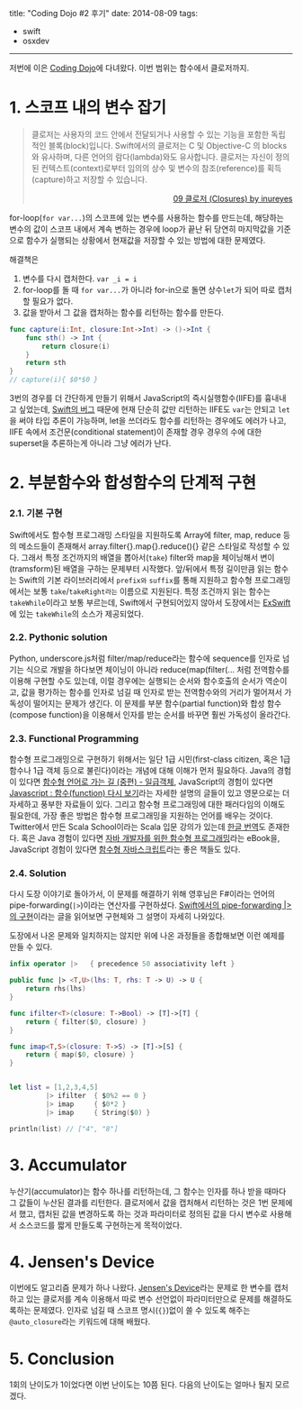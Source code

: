 title: "Coding Dojo #2 후기"
date: 2014-08-09
tags:
- swift
- osxdev
---

저번에 이은 [Coding Dojo](http://osxdev.org/forum/index.php?threads/8-6-swift-%EC%BD%94%EB%94%A9%EB%8F%84%EC%9E%A5-2%ED%9A%8C-%EA%B3%B5%EC%A7%80.373/)에 다녀왔다. 이번 범위는 함수에서 클로저까지.

# 1. 스코프 내의 변수 잡기

> 클로저는 사용자의 코드 안에서 전달되거나 사용할 수 있는 기능을 포함한 독립적인 블록(block)입니다. Swift에서의 클로저는 C 및 Objective-C 의 blocks와 유사하며, 다른 언어의 람다(lambda)와도 유사합니다. 클로저는 자신이 정의된 컨텍스트(context)로부터 임의의 상수 및 변수의 참조(reference)를 획득(capture)하고 저장할 수 있습니다.
> 
> [09 클로저 (Closures) by inureyes](http://seoh.github.io/Swift-Korean/#09-closures-)

for-loop(`for var...`)의 스코프에 있는 변수를 사용하는 함수를 만드는데, 해당하는 변수의 값이 스코프 내에서 계속 변하는 경우에 loop가 끝난 뒤 당연히 마지막값을 기준으로 함수가 실행되는 상황에서 현재값을 저장할 수 있는 방법에 대한 문제였다.

해결책은

1. 변수를 다시 캡처한다. `var _i = i`
2. for-loop를 돌 때 `for var...`가 아니라 for-in으로 돌면 상수`let`가 되어 따로 캡처할 필요가 없다.
3. 값을 받아서 그 값을 캡처하는 함수를 리턴하는 함수를 만든다.

```swift
func capture(i:Int, closure:Int->Int) -> ()->Int {  
    func sth() -> Int {
        return closure(i)
    }
    return sth
}
// capture(i){ $0*$0 }
```

3번의 경우를 더 간단하게 만들기 위해서 JavaScript의 즉시실행함수(IIFE)를 흉내내고 싶었는데, [Swift의 버그](http://stackoverflow.com/questions/25163311/type-inference-of-iife-in-swift) 때문에 현재 단순히 값만 리턴하는 IIFE도 `var`는 안되고 `let`을 써야 타입 추론이 가능하며, let을 쓰더라도 함수를 리턴하는 경우에도 에러가 나고, IIFE 속에서 조건문(conditional statement)이 존재할 경우 경우의 수에 대한 superset을 추론하는게 아니라 그냥 에러가 난다.

# 2. 부분함수와 합성함수의 단계적 구현

### 2.1. 기본 구현
Swift에서도 함수형 프로그래밍 스타일을 지원하도록 Array에 filter, map, reduce 등의 메소드들이 존재해서 array.filter{}.map{}.reduce(){} 같은 스타일로 작성할 수 있다. 그래서 특정 조건까지의 배열을 뽑아서(`take`) filter와 map을 체이닝해서 변이(tramsform)된 배열을 구하는 문제부터 시작했다. 앞/뒤에서 특정 길이만큼 읽는 함수는 Swift의 기본 라이브러리에서 `prefix와` `suffix`를 통해 지원하고 함수형 프로그래밍에서는 보통 `take`/`takeRight라는` 이름으로 지원된다. 특정 조건까지 읽는 함수는 `takeWhile`이라고 보통 부르는데, Swift에서 구현되어있지 않아서 도장에서는 [ExSwift](https://github.com/pNre/ExSwift/#instance-methods)에 있는 `takeWhile`의 소스가 제공되었다.

### 2.2. Pythonic solution
Python, underscore.js처럼 filter/map/reduce라는 함수에 sequence를 인자로 넘기는 식으로 개발을 하다보면 체이닝이 아니라 reduce(map(filter(... 처럼 전역함수를 이용해 구현할 수도 있는데, 이럴 경우에는 실행되는 순서와 함수호출의 순서가 역순이고, 값을 평가하는 함수를 인자로 넘길 때 인자로 받는 전역함수와의 거리가 멀어져서 가독성이 떨어지는 문제가 생긴다. 이 문제를 부분 함수(partial function)와 합성 함수(compose function)을 이용해서 인자를 받는 순서를 바꾸면 훨씬 가독성이 올라간다.

### 2.3. Functional Programming
함수형 프로그래밍으로 구현하기 위해서는 일단 1급 시민(first-class citizen, 혹은 1급 함수나 1급 객체 등으로 불린다)이라는 개념에 대해 이해가 먼저 필요하다. Java의 경험이 있다면 [함수형 언어로 가는 길 (중편) - 일급객체](http://blog.doortts.com/135), JavaScript의 경험이 있다면 [Javascript : 함수(function) 다시 보기](http://www.nextree.co.kr/p4150/)라는 자세한 설명의 글들이 있고 영문으로는 더 자세하고 풍부한 자료들이 있다. 그리고 함수형 프로그래밍에 대한 패러다임의 이해도 필요한데, 가장 좋은 방법은 함수형 프로그래밍을 지원하는 언어를 배우는 것이다. Twitter에서 만든 Scala School이라는 Scala 입문 강의가 있는데 [한글 번역](http://twitter.github.io/scala_school/ko)도 존재한다. 혹은 Java 경험이 있다면 [자바 개발자를 위한 함수형 프로그래밍](http://www.hanbit.co.kr/ebook/look.html?isbn=9788979149678)라는 eBook을, JavaScript 경험이 있다면 [함수형 자바스크립트](http://www.hanbit.co.kr/book/look.html?isbn=978-89-6848-079-9)라는 좋은 책들도 있다.

### 2.4. Solution
다시 도장 이야기로 돌아가서, 이 문제를 해결하기 위해 영후님은 F#이라는 언어의 pipe-forwarding(`|>`)이라는 연산자를 구현하셨다. [Swift에서의 pipe-forwarding |>의 구현](http://undefinedvalue.com/2014/07/13/fs-pipe-forward-operator-swift)이라는 글을 읽어보면 구현체와 그 설명이 자세히 나와있다.

도장에서 나온 문제와 일치하지는 않지만 위에 나온 과정들을 종합해보면 이런 예제를 만들 수 있다.

```swift
infix operator |>   { precedence 50 associativity left }

public func |> <T,U>(lhs: T, rhs: T -> U) -> U {  
    return rhs(lhs)
}

func ifilter<T>(closure: T->Bool) -> [T]->[T] {  
    return { filter($0, closure) }
}

func imap<T,S>(closure: T->S) -> [T]->[S] {  
    return { map($0, closure) }
}


let list = [1,2,3,4,5]  
         |> ifilter  { $0%2 == 0 }
         |> imap     { $0*2 }
         |> imap     { String($0) }

println(list) // ["4", "8"]  
```

# 3. Accumulator
누산기(accumulator)는 함수 하나를 리턴하는데, 그 함수는 인자를 하나 받을 때마다 그 값들이 누산된 결과를 리턴한다. 클로저에서 값을 캡처해서 리턴하는 것은 1번 문제에서 했고, 캡처된 값을 변경하도록 하는 것과 파라미터로 정의된 값을 다시 변수로 사용해서 소스코드를 짧게 만들도록 구현하는게 목적이었다.

# 4. Jensen's Device
이번에도 알고리즘 문제가 하나 나왔다. [Jensen's Device](http://en.wikipedia.org/wiki/Jensen's_Device)라는 문제로 한 변수를 캡처하고 있는 클로저를 계속 이용해서 따로 변수 선언없이 파라미터만으로 문제를 해결하도록하는 문제였다. 인자로 넘길 때 스코프 명시(`{}`)없이 쓸 수 있도록 해주는 `@auto_closure`라는 키워드에 대해 배웠다.

# 5. Conclusion
1회의 난이도가 1이었다면 이번 난이도는 10쯤 된다. 다음의 난이도는 얼마나 될지 모르겠다.

<style type="text/css">
blockquote p:first-child { text-align: initial !important; }
blockquote p:last-child { text-align: right; }
</style>